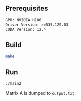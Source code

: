 ## Prerequisites
```Bash
GPU: NVIDIA H100
Driver Version: >=535.129.03
CUDA Version: 12.4
```

## Build
```Bash
make
```

## Run
```Bash
./main2
```
Matrix A is dumped to `output.txt`.

